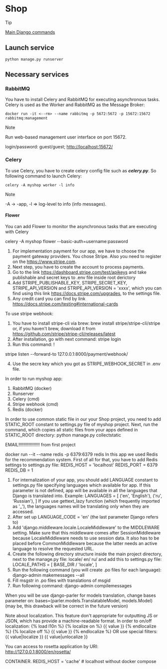 # Shop

> [!TIP]
> [Main Django commands](https://github.com/DeMonA1/MyBlog__Django/blob/main/README.md#diamonds-basic-django-commands)

## Launch service
```
python manage.py runserver
```

## Necessary services

### RabbitMQ
You have to install Celery and RabbitMQ for executing asynchronous tasks. Celery is used as the Worker and RabbitMQ as the Message Broker:
```
docker run -it <--rm> --name rabbitmq -p 5672:5672 -p 15672:15672 rabbitmq:management
```
> [!NOTE]
> Run web-based management user interface on port 15672.
> 
> login/password: guest/guest; <http://localhost:15672/>

### Celery
To use Celery, you have to create celery config file such as ***celery.py***.
So following command to launch Celery:
```
celery -A myshop worker -l info
```
> [!NOTE]
> -A -> -app, -l => log-level to info (info messages).

#### Flower
You can add Flower to monitor the asynchronous tasks that are executing with Celery

celery -A myshop flower --basic-auth=username:password

1. For implementation payment for our app, we have to choose the 
payment gateway providers. You chose Stripe. Also you need to 
register on the <https://www.stripe.com>.
2. Next step, you have to create the account to process payments.
3. Go to the link <https://dashboard.stripe.com/test/apikeys>
and take publishable and secret keys to .env file inside root
derictory
4. Add STRIPE_PUBLISHABLE_KEY, STRIPE_SECRET_KEY, STRIPE_API_VERSION and STRIPE_API_VERSION = 'xxxx', which you can find using this link <https://docs.stripe.com/upgrades>, to the settings file.
5. Any credit card you can find by link <https://docs.stripe.com/testing#international-cards>

To use stripe webhook:

1. You have to install stripe-cli via brew:
brew install stripe/stripe-cli/stripe or, if you haven't brew,
download it from <https://github.com/stripe/stripe-cli/releases/latest>
2. After installation, go with next command: 
stripe login
3. Run this command:
!

stripe listen --forward-to 127.0.0.1:8000/payment/webhook/

4. Use the secre key which you got as STRIPE_WEBHOOK_SECRET in .env
file.

In order to run myshop app:

1. RabbitMQ (docker)
2. Runserver
3. Celery (cmd)
4. Stripe webhook (cmd)
5. Redis (docker)

In order to use common static file in our your Shop project, you need
to add STATIC_ROOT constant to settings.py file of myshop project.
Next, run the command, which copies all static files from your apps 
defined in STATIC_ROOT directory:
python manage.py collectstatic


EMAIL!!!!!!!!!!!!!!!!! from first project


 docker run --it --name redis -p 6379:6379 redis
In this app we used Redis for the recommendation system. First of all for that, you have to add Redis settings to settings.py file:
REDIS_HOST = 'localhost'
REDIS_PORT = 6379
REDIS_DB = 1

1. For internalization of your app, you should add LANGUAGE constant
to settings.py file specifying languages which available for app. If this parameter is not defined, app will be available in all the languages that Django is translated into. Example:
LANGUAGES = [
    ('en', 'English'),
    ('ru', 'Russian'),
]
If you use gettext_lazy function (which frequently imported as '_'), the languages names will be translating only when they are accessed.
2. After set up LANGUAGE_CODE = 'en' (the last parameter Django refers to)
3. Add 'django.middleware.locale.LocaleMiddleware' to the MIDDLEWARE
setting. Make sure that this middleware comes after SessionMiddleware 
because LocaleMiddleware needs to use session data. It also has to be
placed before CommonMiddleware because the latter needs an active
language to resolve the requested URL.
4. Create the following directory structure inside the main project 
directory, next to the manage.py file:
locale/
    en/
    ru/
and add this to settings.py file: 
LOCALE_PATHS = [
    BASE_DIR / 'locale',
]
5. Run the following command (you will create .po files for each language):
django-admin makemessages --all
6. Fill msgstr in .po files with translations of msgid  
7. Run following command:
django-admin compilemessages

When you will be use django-parler for models translation,
change bases parameter on:
bases=(parler.models.TranslatableModel, models.Model)
(may be, this drawback will be correct in the future version)

Note about localization.
This feature don't appropriate for outputting JS or JSON, which
has provide a machine-readable format. In order to on/off localization:
{% load l10n %}
{% localize on %}
{{ value }}
{% endlocalize %}
{% localize off %}
{{ value }}
{% endlocalize %}
OR use special filters: {{ value|localize }} {{ value|unlocalize }}

You can access to rosetta application by URI:
<http://127.0.0.1:8000/en/rosetta/>


CONTAINER.
REDIS_HOST = 'cache' # localhost without docker compose
